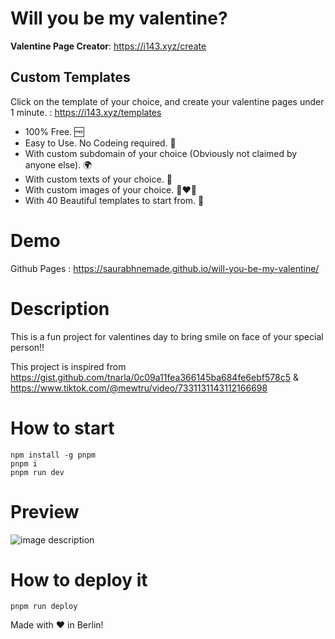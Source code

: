 # Will you be my valentine?

**Valentine Page Creator**: https://i143.xyz/create


## Custom Templates
Click on the template of your choice, and create your valentine pages under 1 minute. : https://i143.xyz/templates

- 100% Free. 🆓
- Easy to Use. No Codeing required. 🎉
- With custom subdomain of your choice (Obviously not claimed by anyone else). 🌍
- With custom texts of your choice. 💬
- With custom images of your choice. 👩‍❤️‍👨
- With 40 Beautiful templates to start from. 🤩


# Demo
Github Pages : https://saurabhnemade.github.io/will-you-be-my-valentine/


# Description
This is a fun project for valentines day to bring smile on face of your special person!!

This project is inspired from
https://gist.github.com/tnarla/0c09a11fea366145ba684fe6ebf578c5 & https://www.tiktok.com/@mewtru/video/7331131143112166698

# How to start
```
npm install -g pnpm
pnpm i
pnpm run dev
```

# Preview

![image description](demo.gif)


# How to deploy it
```
pnpm run deploy
```

Made with ❤️ in Berlin!
